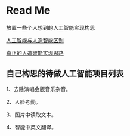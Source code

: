 # Read Me

放置一些个人想到的人工智能实现构思



[人工智能与人造智能区别](人工智能与人造智能区别.md)

[真正的人造智能实现思路](真正的人造智能实现思路.docx)



## 自己构思的待做人工智能项目列表

1、去除演唱会版音乐杂音。

2、人脸考勤。

3、图片中读取文本。

4、智能中英文翻译。